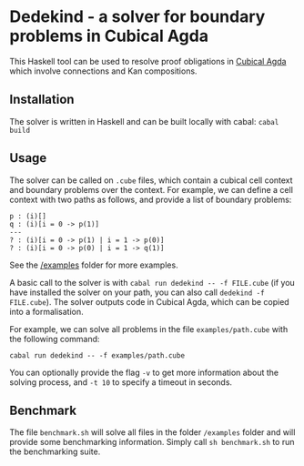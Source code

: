 # Dedekind - a solver for boundary problems in Cubical Agda

This Haskell tool can be used to resolve proof obligations in [Cubical
Agda](https://agda.readthedocs.io/en/v2.6.4.1/language/cubical.html) which
involve connections and Kan compositions.

## Installation

The solver is written in Haskell and can be built locally with cabal:
```cabal build```

## Usage

The solver can be called on `.cube` files, which contain a cubical cell context
and boundary problems over the context. For example, we can define a cell
context with two paths as follows, and provide a list of boundary problems:

```
p : (i)[]
q : (i)[i = 0 -> p(1)]
---
? : (i)[i = 0 -> p(1) | i = 1 -> p(0)]
? : (i)[i = 0 -> p(0) | i = 1 -> q(1)]
```

See the [/examples](https://github.com/maxdore/dedekind/tree/main/examples)
folder for more examples.

A basic call to the solver is with `cabal run dedekind -- -f FILE.cube` (if you
have installed the solver on your path, you can also call `dedekind -f
FILE.cube`). The solver outputs code in Cubical Agda, which can be copied into a
formalisation.

For example, we can solve all problems in the file `examples/path.cube` with the
following command:

```cabal run dedekind -- -f examples/path.cube```

You can optionally provide the flag `-v` to get more information about the
solving process, and `-t 10` to specify a timeout in seconds. 

## Benchmark

The file `benchmark.sh` will solve all files in the folder `/examples` folder
and will provide some benchmarking information. Simply call `sh benchmark.sh` to
run the benchmarking suite.

